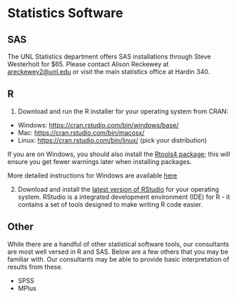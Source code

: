 # Statistics Software

## SAS

The UNL Statistics department offers SAS installations through Steve Westerholt for $65. Please contact Alison Reckewey at areckewey2@unl.edu or visit the main statistics office at Hardin 340.

## R

1. Download and run the R installer for your operating system from CRAN:

+ Windows: https://cran.rstudio.com/bin/windows/base/
+ Mac: https://cran.rstudio.com/bin/macosx/
+ Linux: https://cran.rstudio.com/bin/linux/ (pick your distribution)

If you are on Windows, you should also install the [Rtools4 package](https://cran.rstudio.com/bin/windows/Rtools/); this will ensure you get fewer warnings later when installing packages.

More detailed instructions for Windows are available [here](https://owi.usgs.gov/R/training-curriculum/installr/index.html)

2. Download and install the [latest version of RStudio](https://www.rstudio.com/products/rstudio/download/#download) for your operating system. RStudio is a integrated development environment (IDE) for R - it contains a set of tools designed to make writing R code easier.

## Other

While there are a handful of other statistical software tools, our consultants are most well versed in R and SAS. Below are a few others that you may be familiar with. Our consultants may be able to provide basic interpretation of results from these.

+ SPSS
+ MPlus
